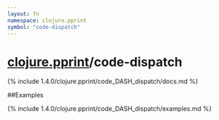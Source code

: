 ```yaml
---
layout: fn
namespace: clojure.pprint
symbol: "code-dispatch"
---
```


# [clojure.pprint](../)/code-dispatch

{% include 1.4.0/clojure.pprint/code_DASH_dispatch/docs.md %}

##Examples

{% include 1.4.0/clojure.pprint/code_DASH_dispatch/examples.md %}

